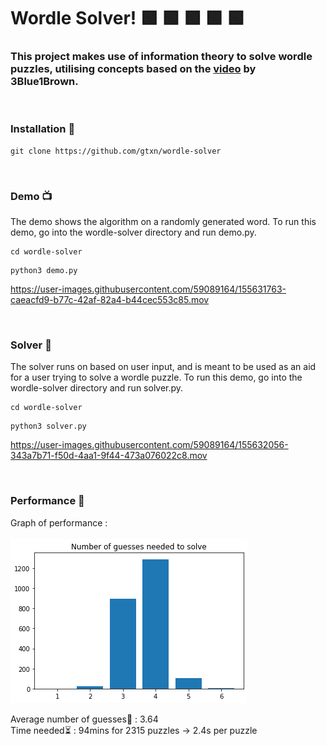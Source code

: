 # Wordle Solver! 🟩 🟩 🟩 🟩 🟩

### This project makes use of information theory to solve wordle puzzles, utilising concepts based on the [video](https://www.youtube.com/watch?v=v68zYyaEmEA) by 3Blue1Brown.

<br>

### Installation 🧰

```
git clone https://github.com/gtxn/wordle-solver
```

<br>

### Demo 📺

The demo shows the algorithm on a randomly generated word.
To run this demo, go into the wordle-solver directory and run demo.py.


```
cd wordle-solver
```

```
python3 demo.py
```


https://user-images.githubusercontent.com/59089164/155631763-caeacfd9-b77c-42af-82a4-b44cec553c85.mov


<br>

### Solver 🧮

The solver runs on based on user input, and is meant to be used as an aid for a user trying to solve a wordle puzzle.
To run this demo, go into the wordle-solver directory and run solver.py.


```
cd wordle-solver
```

```
python3 solver.py
```

https://user-images.githubusercontent.com/59089164/155632056-343a7b71-f50d-4aa1-9f44-473a076022c8.mov


<br>

### Performance 💯

Graph of performance :
<br>
<br>
![](./assets/guess_graph.png)
<br>

Average number of guesses🙋 : 3.64
<br>
Time needed⏳ : 94mins for 2315 puzzles -> 2.4s per puzzle
